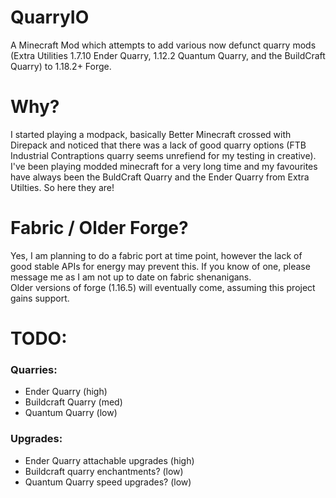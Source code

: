 # QuarryIO
A Minecraft Mod which attempts to add various now defunct quarry mods (Extra Utilities 1.7.10 Ender Quarry, 1.12.2 Quantum Quarry, and the BuildCraft Quarry) to 1.18.2+ Forge.
# Why?
I started playing a modpack, basically Better Minecraft crossed with Direpack and noticed that there was a lack of good quarry options 
(FTB Industrial Contraptions quarry seems unrefiend for my testing in creative). 
I've been playing modded minecraft for a very long time and my favourites have always been the BuldCraft Quarry and the Ender Quarry from Extra Utilties. 
So here they are!
# Fabric / Older Forge?
Yes, I am planning to do a fabric port at time point, however the lack of good stable APIs for energy may prevent this. If you know of one, please message me as I am not up to date on fabric shenanigans. <br>
Older versions of forge (1.16.5) will eventually come, assuming this project gains support.
# TODO:
### Quarries:
- Ender Quarry (high)
- Buildcraft Quarry (med)
- Quantum Quarry (low)
### Upgrades:
- Ender Quarry attachable upgrades (high) 
- Buildcraft quarry enchantments? (low)
- Quantum Quarry speed upgrades? (low)
